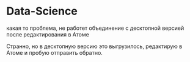 # Data-Science
какая то проблема, не работет объединение с десктопной версией после редактирования в Атоме

Странно, но в десктопную версию это выгрузилось, редактирую в Атоме и пробую отправить обратно.
